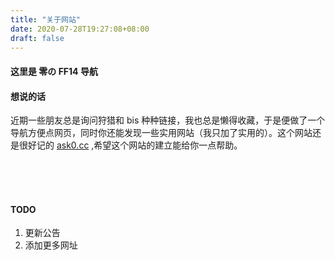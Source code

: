 ```yaml
---
title: "关于网站"
date: 2020-07-28T19:27:08+08:00
draft: false
---
```


#### 这里是 零の FF14 导航

#### 想说的话
近期一些朋友总是询问狩猎和 bis 种种链接，我也总是懒得收藏，于是便做了一个导航方便点网页，同时你还能发现一些实用网站（我只加了实用的）。这个网站还是很好记的  [ask0.cc](https://ask0.cc) ,希望这个网站的建立能给你一点帮助。<br/><br/>


<br/>


<br/>

#### TODO

1. 更新公告
2. 添加更多网址
